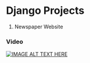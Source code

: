 
# Django Projects

1. Newspaper Website
  ### Video
  [![IMAGE ALT TEXT HERE](https://img.youtube.com/vi/G024m02TEFE/0.jpg)](https://www.youtube.com/watch?v=G024m02TEFE)
